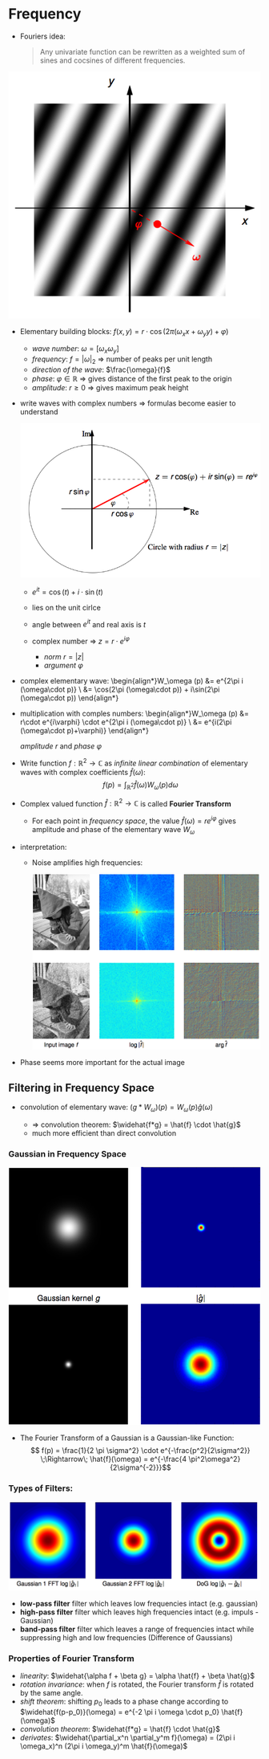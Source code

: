 # Frequency

* Fouriers idea:

    > Any univariate function can be rewritten as a weighted sum of sines and cocsines of different frequencies.

![Waves in 2D](images/waves2d.png)

* Elementary building blocks: $f(x,y) = r\cdot \cos(2\pi (\omega_x x + \omega_y y)+\varphi)$

    * _wave number_: $\omega = [\omega_x \omega_y]$
    * _frequency_: $f=\vert \omega \vert_2$ => number of peaks per unit length
    * _direction of the wave_: $\frac{\omega}{f}$
    * _phase_: $\varphi\in\mathbb{R}$ => gives distance of the first peak to the origin
    * _amplitude_: $r\geq 0$ => gives maximum peak height
    
* write waves with complex numbers => formulas become easier to understand

    ![Polar representation of complex numbers](images/complexNumberPolar.png)

    * $e^{it} = \cos(t) +i\cdot \sin(t)$
    * lies on the unit cirlce
    * angle between $e^{it}$ and real axis is $t$
    * complex number => $z=r\cdot e^{i\varphi}$
    
        * _norm_ $r=\vert z \vert$
        * _argument_ $\varphi$

* complex elementary wave: \begin{align*}W_\omega (p) &= e^{2\pi i (\omega\cdot p)} \\
&= \cos(2\pi (\omega\cdot p)) + i\sin(2\pi (\omega\cdot p))
\end{align*}
* multiplication with comples numbers:
\begin{align*}W_\omega (p) &= r\cdot e^{i\varphi} \cdot e^{2\pi i (\omega\cdot p)} \\
&= e^{i(2\pi (\omega\cdot p)+\varphi)} 
\end{align*}

    _amplitude_ $r$ and _phase_ $\varphi$

* Write function $f:\mathbb{R}^2 \to \mathbb{C}$ as _infinite linear combination_ of elementary waves with complex coefficients $\hat{f}(\omega)$: $$f(p) = \int_{\mathbb{R}^2} \hat{f}(\omega) W_\omega (p) d\omega$$

* Complex valued function $\hat{f}:\mathbb{R}^2 \to \mathbb{C}$ is called **Fourier Transform**

    * For each point in _frequency space_, the value $\hat{f}(\omega) = re^{i\varphi}$ gives amplitude and phase of the elementary wave $W_\omega$

* interpretation:

    * Noise amplifies high frequencies:
    
        ![Noise and Fourier Transform](images/fourierNoise.png)

* Phase seems more important for the actual image

## Filtering in Frequency Space

* convolution of elementary wave: $(g*W_\omega) (p) = W_\omega(p) \hat{g}(\omega)$

    * => convolution theorem: $\widehat{f*g} = \hat{f} \cdot \hat{g}$
    * much more efficient than direct convolution

### Gaussian in Frequency Space

![Gaussians in Fourier Space](images/fourierGaussians.png)

* The Fourier Transform of a Gaussian is a Gaussian-like Function:
$$ f(p) = \frac{1}{2 \pi \sigma^2} \cdot e^{-\frac{p^2}{2\sigma^2}}
\;\Rightarrow\;
\hat{f}(\omega) = e^{-\frac{4 \pi^2\omega^2}{2\sigma^{-2}}}$$

### Types of Filters:

![Difference of Gaussians](images/differenceOfGaussians.png)

* **low-pass filter** filter which leaves low frequencies intact (e.g. gaussian)
* **high-pass filter** filter which leaves high frequencies intact (e.g. impuls - Gaussian)
* **band-pass filter** filter which leaves a range of frequencies intact while suppressing high and low frequencies (Difference of Gaussians)

### Properties of Fourier Transform

* _linearity_: $\widehat{\alpha f + \beta g} = \alpha \hat{f} + \beta \hat{g}$
* _rotation invariance_: when $f$ is rotated, the Fourier transform $\hat{f}$ is rotated by the same angle.
* _shift theorem_: shifting $p_0$ leads to a phase change according to $\widehat{f(p-p_0)}(\omega) = e^{-2 \pi i \omega \cdot p_0} \hat{f}(\omega)$
* _convolution theorem_: $\widehat{f*g} = \hat{f} \cdot \hat{g}$
* _derivates_: $\widehat{\partial_x^n \partial_y^m f}(\omega) = (2\pi i \omega_x)^n (2\pi i \omega_y)^m \hat{f}(\omega)$





